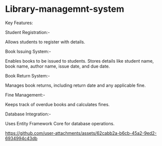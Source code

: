 # Library-managemnt-system
Key Features:

Student Registration:-

Allows students to register with details.

Book Issuing System:-

Enables books to be issued to students.
Stores details like student name, book name, author name, issue date, and due date​.

Book Return System:-

Manages book returns, including return date and any applicable fine.

Fine Management:-

Keeps track of overdue books and calculates fines.

Database Integration:-

Uses Entity Framework Core for database operations.


https://github.com/user-attachments/assets/62cabb2a-b6cb-45a2-9ed2-6934994c43db

